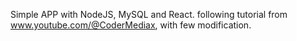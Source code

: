 Simple APP with NodeJS, MySQL and React. following tutorial from www.youtube.com/@CoderMediax, with few modification.
